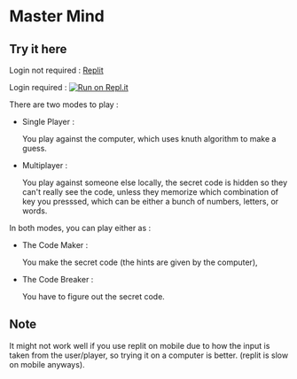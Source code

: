 # Master Mind

## Try it here

Login not required : [Replit](https://replit.com/@Jee-El/master-mind?v=1)

Login required : [![Run on Repl.it](https://replit.com/badge/github/Jee-El/master-mind)](https://replit.com/new/github/Jee-El/master-mind)

There are two modes to play :

- Single Player :

  You play against the computer, which uses knuth algorithm to make a guess.

- Multiplayer :

  You play against someone else locally, the secret code is hidden so they can't really see the code, unless they memorize which combination of key you presssed, which can be either a bunch of numbers, letters, or words.

In both modes, you can play either as :

- The Code Maker :

  You make the secret code (the hints are given by the computer),

- The Code Breaker :

  You have to figure out the secret code.

## Note

It might not work well if you use replit on mobile due to how the input is taken from the user/player, so trying it on a computer is better. (replit is slow on mobile anyways).
